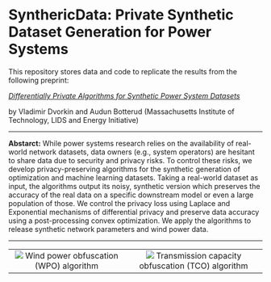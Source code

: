 # SynthericData: Private Synthetic Dataset Generation for Power Systems 

This repository stores data and code to replicate the results from the following preprint: 

[*Differentially Private Algorithms for Synthetic Power System Datasets*]()

by Vladimir Dvorkin and Audun Botterud (Massachusetts Institute of Technology, LIDS and Energy Initiative)

---

**Abstarct:** While power systems research relies on the availability of real-world network datasets, data owners (e.g., system operators) are hesitant to share data due to security and privacy risks. To control these risks, we develop privacy-preserving algorithms for the synthetic generation of optimization and machine learning datasets. Taking a real-world dataset as input, the algorithms output its noisy, synthetic version which preserves the accuracy of the real data on a specific downstream model or even a large population of those. We control the privacy loss using Laplace and Exponential mechanisms of differential privacy and preserve data accuracy using a post-processing convex optimization. We apply the algorithms to release synthetic network parameters and wind power data.

---


<table align="center">
    <tr>
        <td align="center"><img src="https://user-images.githubusercontent.com/31773955/225122631-598b6fad-a4f0-4672-9bcf-485e5f87943d.gif">
        Wind power obfuscation (WPO) algorithm
        </td>
        <td align="center"><img src="https://user-images.githubusercontent.com/31773955/225117192-09c424fe-b071-4aff-ab1b-dda804cf9f58.gif">
        Transmission capacity obfuscation (TCO) algorithm
        </td>
    </tr>
</table>


